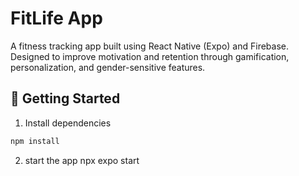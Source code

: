 # FitLife App

A fitness tracking app built using React Native (Expo) and Firebase.  
Designed to improve motivation and retention through gamification, personalization, and gender-sensitive features.

## 🚀 Getting Started

1. Install dependencies

```bash
npm install

```

2. start the app
   npx expo start
